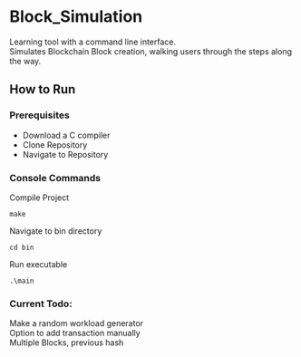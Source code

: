 # Block_Simulation

Learning tool with a command line interface.  
Simulates Blockchain Block creation, walking users through the steps along the way.


## How to Run

### Prerequisites
- Download a C compiler
- Clone Repository
- Navigate to Repository

### Console Commands
Compile Project
```
make
```
Navigate to bin directory
```
cd bin
```
Run executable
```
.\main
```

### Current Todo:  
Make a random workload generator  
Option to add transaction manually  
Multiple Blocks, previous hash

